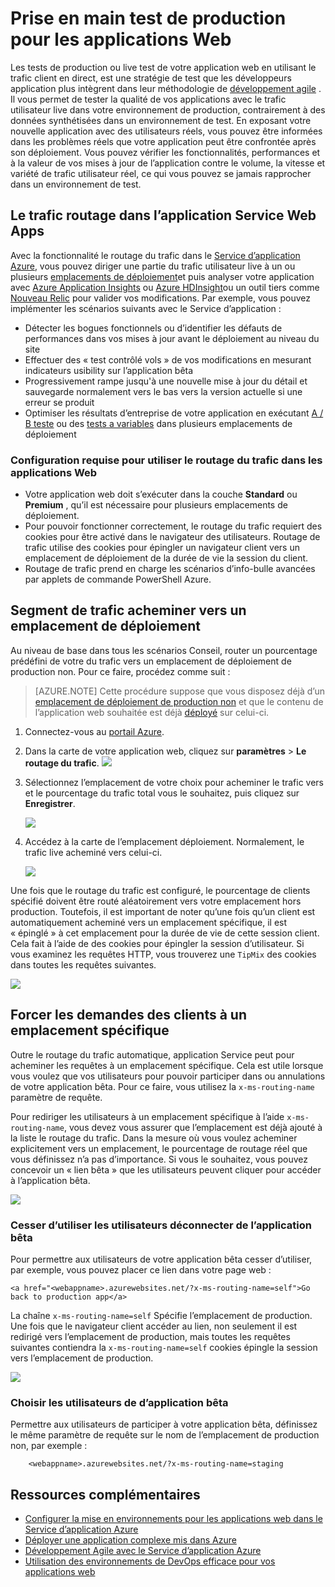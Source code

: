 <properties
    pageTitle="Prise en main test de production pour les applications Web"
    description="En savoir plus sur le Test de fonctionnalité de Production (TiP) dans Azure Application Service Web Apps."
    services="app-service\web"
    documentationCenter=""
    authors="cephalin"
    manager="wpickett"
    editor=""/>

<tags
    ms.service="app-service-web"
    ms.workload="web"
    ms.tgt_pltfrm="na"
    ms.devlang="na"
    ms.topic="article"
    ms.date="01/13/2016"
    ms.author="cephalin"/>

# <a name="get-started-with-test-in-production-for-web-apps"></a>Prise en main test de production pour les applications Web

Les tests de production ou live test de votre application web en utilisant le trafic client en direct, est une stratégie de test que les développeurs application plus intègrent dans leur méthodologie de [développement agile](https://en.wikipedia.org/wiki/Agile_software_development) . Il vous permet de tester la qualité de vos applications avec le trafic utilisateur live dans votre environnement de production, contrairement à des données synthétisées dans un environnement de test. En exposant votre nouvelle application avec des utilisateurs réels, vous pouvez être informées dans les problèmes réels que votre application peut être confrontée après son déploiement. Vous pouvez vérifier les fonctionnalités, performances et à la valeur de vos mises à jour de l’application contre le volume, la vitesse et variété de trafic utilisateur réel, ce qui vous pouvez se jamais rapprocher dans un environnement de test.

## <a name="traffic-routing-in-app-service-web-apps"></a>Le trafic routage dans l’application Service Web Apps

Avec la fonctionnalité le routage du trafic dans le [Service d’application Azure](http://go.microsoft.com/fwlink/?LinkId=529714), vous pouvez diriger une partie du trafic utilisateur live à un ou plusieurs [emplacements de déploiement](web-sites-staged-publishing.md)et puis analyser votre application avec [Azure Application Insights](/services/application-insights/) ou [Azure HDInsight](/services/hdinsight/)ou un outil tiers comme [Nouveau Relic](/marketplace/partners/newrelic/newrelic/) pour valider vos modifications. Par exemple, vous pouvez implémenter les scénarios suivants avec le Service d’application :

- Détecter les bogues fonctionnels ou d’identifier les défauts de performances dans vos mises à jour avant le déploiement au niveau du site
- Effectuer des « test contrôlé vols » de vos modifications en mesurant indicateurs usibility sur l’application bêta
- Progressivement rampe jusqu'à une nouvelle mise à jour du détail et sauvegarde normalement vers le bas vers la version actuelle si une erreur se produit 
- Optimiser les résultats d’entreprise de votre application en exécutant [A / B teste](https://en.wikipedia.org/wiki/A/B_testing) ou des [tests a variables](https://en.wikipedia.org/wiki/Multivariate_testing_in_marketing) dans plusieurs emplacements de déploiement

### <a name="requirements-for-using-traffic-routing-in-web-apps"></a>Configuration requise pour utiliser le routage du trafic dans les applications Web

- Votre application web doit s’exécuter dans la couche **Standard** ou **Premium** , qu’il est nécessaire pour plusieurs emplacements de déploiement.
- Pour pouvoir fonctionner correctement, le routage du trafic requiert des cookies pour être activé dans le navigateur des utilisateurs. Routage de trafic utilise des cookies pour épingler un navigateur client vers un emplacement de déploiement de la durée de vie la session du client.
- Routage de trafic prend en charge les scénarios d’info-bulle avancées par applets de commande PowerShell Azure.

## <a name="route-traffic-segment-to-a-deployment-slot"></a>Segment de trafic acheminer vers un emplacement de déploiement

Au niveau de base dans tous les scénarios Conseil, router un pourcentage prédéfini de votre du trafic vers un emplacement de déploiement de production non. Pour ce faire, procédez comme suit :

>[AZURE.NOTE] Cette procédure suppose que vous disposez déjà d’un [emplacement de déploiement de production non](web-sites-staged-publishing.md) et que le contenu de l’application web souhaitée est déjà [déployé](web-sites-deploy.md) sur celui-ci.

1. Connectez-vous au [portail Azure](https://portal.azure.com/).
2. Dans la carte de votre application web, cliquez sur **paramètres** > **Le routage du trafic**.
  ![](./media/app-service-web-test-in-production/01-traffic-routing.png)
3. Sélectionnez l’emplacement de votre choix pour acheminer le trafic vers et le pourcentage du trafic total vous le souhaitez, puis cliquez sur **Enregistrer**.

    ![](./media/app-service-web-test-in-production/02-select-slot.png)

4. Accédez à la carte de l’emplacement déploiement. Normalement, le trafic live acheminé vers celui-ci.

    ![](./media/app-service-web-test-in-production/03-traffic-routed.png)

Une fois que le routage du trafic est configuré, le pourcentage de clients spécifié doivent être routé aléatoirement vers votre emplacement hors production. Toutefois, il est important de noter qu’une fois qu’un client est automatiquement acheminé vers un emplacement spécifique, il est « épinglé » à cet emplacement pour la durée de vie de cette session client. Cela fait à l’aide de des cookies pour épingler la session d’utilisateur. Si vous examinez les requêtes HTTP, vous trouverez une `TipMix` des cookies dans toutes les requêtes suivantes.

![](./media/app-service-web-test-in-production/04-tip-cookie.png)

## <a name="force-client-requests-to-a-specific-slot"></a>Forcer les demandes des clients à un emplacement spécifique

Outre le routage du trafic automatique, application Service peut pour acheminer les requêtes à un emplacement spécifique. Cela est utile lorsque vous voulez que vos utilisateurs pour pouvoir participer dans ou annulations de votre application bêta. Pour ce faire, vous utilisez la `x-ms-routing-name` paramètre de requête.

Pour rediriger les utilisateurs à un emplacement spécifique à l’aide `x-ms-routing-name`, vous devez vous assurer que l’emplacement est déjà ajouté à la liste le routage du trafic. Dans la mesure où vous voulez acheminer explicitement vers un emplacement, le pourcentage de routage réel que vous définissez n’a pas d’importance. Si vous le souhaitez, vous pouvez concevoir un « lien bêta » que les utilisateurs peuvent cliquer pour accéder à l’application bêta.

![](./media/app-service-web-test-in-production/06-enable-x-ms-routing-name.png)

### <a name="opt-users-out-of-beta-app"></a>Cesser d’utiliser les utilisateurs déconnecter de l’application bêta

Pour permettre aux utilisateurs de votre application bêta cesser d’utiliser, par exemple, vous pouvez placer ce lien dans votre page web :

    <a href="<webappname>.azurewebsites.net/?x-ms-routing-name=self">Go back to production app</a>

La chaîne `x-ms-routing-name=self` Spécifie l’emplacement de production. Une fois que le navigateur client accéder au lien, non seulement il est redirigé vers l’emplacement de production, mais toutes les requêtes suivantes contiendra la `x-ms-routing-name=self` cookies épingle la session vers l’emplacement de production.

![](./media/app-service-web-test-in-production/05-access-production-slot.png)

### <a name="opt-users-in-to-beta-app"></a>Choisir les utilisateurs de d’application bêta

Permettre aux utilisateurs de participer à votre application bêta, définissez le même paramètre de requête sur le nom de l’emplacement de production non, par exemple :

        <webappname>.azurewebsites.net/?x-ms-routing-name=staging

## <a name="more-resources"></a>Ressources complémentaires ##

-   [Configurer la mise en environnements pour les applications web dans le Service d’application Azure](web-sites-staged-publishing.md)
-   [Déployer une application complexe mis dans Azure](app-service-deploy-complex-application-predictably.md)
-   [Développement Agile avec le Service d’application Azure](app-service-agile-software-development.md)
-   [Utilisation des environnements de DevOps efficace pour vos applications web](app-service-web-staged-publishing-realworld-scenarios.md)
